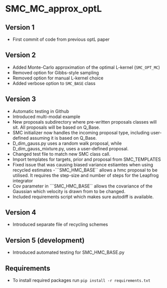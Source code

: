 # SMC_MC_approx_optL

## Version 1
- First commit of code from previous optL paper

## Version 2
- Added Monte-Carlo approximation of the optimal L-kernel (```SMC_OPT_MC```)
- Removed option for Gibbs-style sampling
- Removed option for manual L-kernel choice
- Added verbose option to ```SMC_BASE``` class

## Version 3
- Automatic testing in Github
- Introduced multi-modal example
- New proposals subdirectory where pre-written proposals classes will sit. All proposals will be based on Q_Base.
- SMC initializer now handles the incoming proposal type, including user-defined assuming it is based on Q_Base.
- D_dim_gauss.py uses a random walk proposal, while D_dim_gauss_mixture.py, uses a user-defined proposal.
- Changed test file to match new SMC class call.
- Import templates for targets, prior and proposal from SMC_TEMPLATES
- Fixed issue that was causing biased variance estiamtes when using recycled estimates 
-```SMC_HMC_BASE`` allows a hmc proposal to be utilised. It requires the step-size and number of steps for the Leapfrog integrator
- Cov parameter in ```SMC_HMC_BASE`` allows the covariance of the Gaussian which velocity is drawn from to be changed.
- Included requirements script which makes sure autodiff is available.

## Version 4
- Introduced separate file of recycling schemes

## Version 5 (development)
- Introduced automated testing for SMC_HMC_BASE.py

## Requirements
- To install required packages run ```pip install -r requirements.txt```



